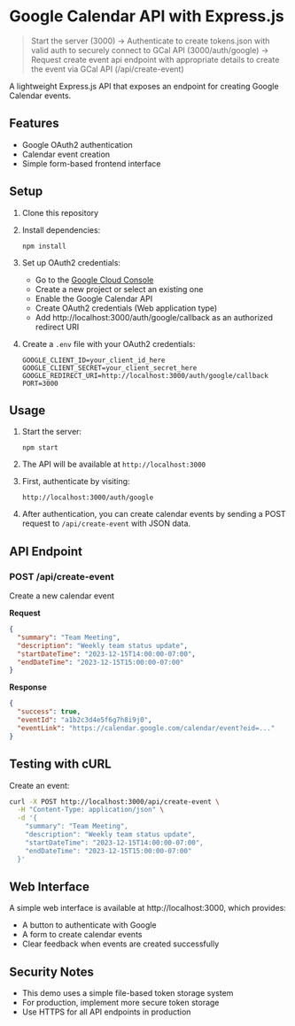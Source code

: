 # Google Calendar API with Express.js

> Start the server (3000) → Authenticate to create tokens.json with valid auth to securely connect to GCal API (3000/auth/google) → Request create event api endpoint with appropriate details to create the event via GCal API (/api/create-event)

A lightweight Express.js API that exposes an endpoint for creating Google Calendar events.

## Features

- Google OAuth2 authentication
- Calendar event creation
- Simple form-based frontend interface

## Setup

1. Clone this repository
2. Install dependencies:
   ```
   npm install
   ```
3. Set up OAuth2 credentials:
   - Go to the [Google Cloud Console](https://console.cloud.google.com/)
   - Create a new project or select an existing one
   - Enable the Google Calendar API
   - Create OAuth2 credentials (Web application type)
   - Add http://localhost:3000/auth/google/callback as an authorized redirect URI

4. Create a `.env` file with your OAuth2 credentials:
   ```
   GOOGLE_CLIENT_ID=your_client_id_here
   GOOGLE_CLIENT_SECRET=your_client_secret_here
   GOOGLE_REDIRECT_URI=http://localhost:3000/auth/google/callback
   PORT=3000
   ```

## Usage

1. Start the server:
   ```
   npm start
   ```

2. The API will be available at `http://localhost:3000`

3. First, authenticate by visiting:
   ```
   http://localhost:3000/auth/google
   ```

4. After authentication, you can create calendar events by sending a POST request to `/api/create-event` with JSON data.

## API Endpoint

### POST /api/create-event
Create a new calendar event

**Request**
```json
{
  "summary": "Team Meeting",
  "description": "Weekly team status update",
  "startDateTime": "2023-12-15T14:00:00-07:00",
  "endDateTime": "2023-12-15T15:00:00-07:00"
}
```

**Response**
```json
{
  "success": true,
  "eventId": "a1b2c3d4e5f6g7h8i9j0",
  "eventLink": "https://calendar.google.com/calendar/event?eid=..."
}
```

## Testing with cURL

Create an event:
```bash
curl -X POST http://localhost:3000/api/create-event \
  -H "Content-Type: application/json" \
  -d '{
    "summary": "Team Meeting",
    "description": "Weekly team status update",
    "startDateTime": "2023-12-15T14:00:00-07:00",
    "endDateTime": "2023-12-15T15:00:00-07:00"
  }'
```

## Web Interface

A simple web interface is available at http://localhost:3000, which provides:
- A button to authenticate with Google
- A form to create calendar events
- Clear feedback when events are created successfully

## Security Notes

- This demo uses a simple file-based token storage system
- For production, implement more secure token storage
- Use HTTPS for all API endpoints in production
